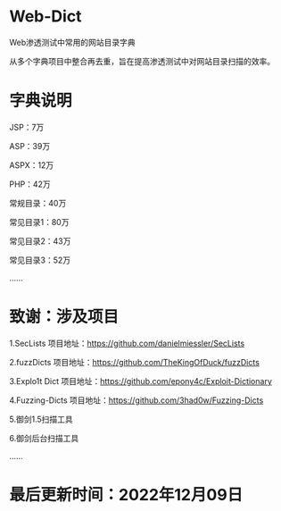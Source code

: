 # Web-Dict
Web渗透测试中常用的网站目录字典

从多个字典项目中整合再去重，旨在提高渗透测试中对网站目录扫描的效率。


# 字典说明
JSP：7万

ASP：39万

ASPX：12万

PHP：42万

常规目录：40万

常见目录1：80万

常见目录2：43万

常见目录3：52万

......


# 致谢：涉及项目

1.SecLists 项目地址：https://github.com/danielmiessler/SecLists

2.fuzzDicts 项目地址：https://github.com/TheKingOfDuck/fuzzDicts

3.Explo1t Dict 项目地址：https://github.com/epony4c/Exploit-Dictionary

4.Fuzzing-Dicts 项目地址：https://github.com/3had0w/Fuzzing-Dicts

5.御剑1.5扫描工具

6.御剑后台扫描工具

......

# 最后更新时间：2022年12月09日
